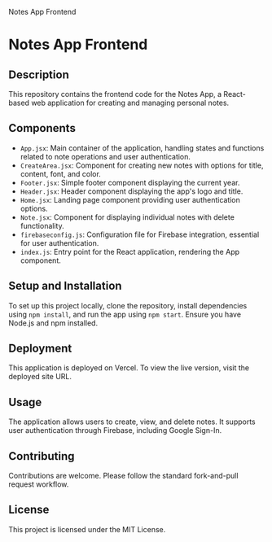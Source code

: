 Notes App Frontend
# Notes App Frontend

## Description

This repository contains the frontend code for the Notes App, a React-based web application for creating and managing personal notes.

## Components

- `App.jsx`: Main container of the application, handling states and functions related to note operations and user authentication.
- `CreateArea.jsx`: Component for creating new notes with options for title, content, font, and color.
- `Footer.jsx`: Simple footer component displaying the current year.
- `Header.jsx`: Header component displaying the app's logo and title.
- `Home.jsx`: Landing page component providing user authentication options.
- `Note.jsx`: Component for displaying individual notes with delete functionality.
- `firebaseconfig.js`: Configuration file for Firebase integration, essential for user authentication.
- `index.js`: Entry point for the React application, rendering the App component.

## Setup and Installation

To set up this project locally, clone the repository, install dependencies using `npm install`, and run the app using `npm start`. Ensure you have Node.js and npm installed.

## Deployment

This application is deployed on Vercel. To view the live version, visit the deployed site URL.

## Usage

The application allows users to create, view, and delete notes. It supports user authentication through Firebase, including Google Sign-In.

## Contributing

Contributions are welcome. Please follow the standard fork-and-pull request workflow.

## License

This project is licensed under the MIT License.
